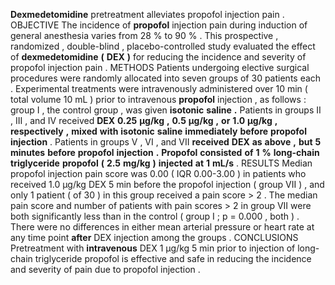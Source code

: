**Dexmedetomidine** pretreatment alleviates propofol injection pain . OBJECTIVE The incidence of **propofol** injection pain during induction of general anesthesia varies from 28 % to 90 % . This prospective , randomized , double-blind , placebo-controlled study evaluated the effect of **dexmedetomidine** **(** **DEX** **)** for reducing the incidence and severity of propofol injection pain . METHODS Patients undergoing elective surgical procedures were randomly allocated into seven groups of 30 patients each . Experimental treatments were intravenously administered over 10 min ( total volume 10 mL ) prior to intravenous **propofol** injection , as follows : group I , the control group , was given **isotonic** **saline** **.** Patients in groups II , III , and IV received **DEX** **0.25** **µg/kg** **,** **0.5** **µg/kg** **,** **or** **1.0** **µg/kg** **,** **respectively** **,** **mixed** **with** **isotonic** **saline** **immediately** **before** **propofol** **injection** . Patients in groups V , VI , and VII **received** **DEX** **as** **above** **,** **but** **5** **minutes** **before** **propofol** **injection** **.** **Propofol** **consisted** **of** **1** **%** **long-chain** **triglyceride** **propofol** **(** **2.5** **mg/kg** **)** **injected** **at** **1** **mL/s** . RESULTS Median propofol injection pain score was 0.00 ( IQR 0.00-3.00 ) in patients who received 1.0 µg/kg DEX 5 min before the propofol injection ( group VII ) , and only 1 patient ( of 30 ) in this group received a pain score > 2 . The median pain score and number of patients with pain scores > 2 in group VII were both significantly less than in the control ( group I ; p = 0.000 , both ) . There were no differences in either mean arterial pressure or heart rate at any time point **after** DEX injection among the groups . CONCLUSIONS Pretreatment with **intravenous** DEX 1 µg/kg 5 min prior to injection of long-chain triglyceride propofol is effective and safe in reducing the incidence and severity of pain due to propofol injection . 